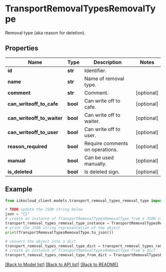 # TransportRemovalTypesRemovalType

Removal type (aka reason for deletion).

## Properties

Name | Type | Description | Notes
------------ | ------------- | ------------- | -------------
**id** | **str** | Identifier. | 
**name** | **str** | Name of removal type. | 
**comment** | **str** | Comment. | [optional] 
**can_writeoff_to_cafe** | **bool** | Can write off to cafe. | [optional] 
**can_writeoff_to_waiter** | **bool** | Can write off to waiter. | [optional] 
**can_writeoff_to_user** | **bool** | Can write off to user. | [optional] 
**reason_required** | **bool** | Require comments on operations. | [optional] 
**manual** | **bool** | Can be used manually. | [optional] 
**is_deleted** | **bool** | Is deleted sign. | [optional] 

## Example

```python
from iikocloud_client.models.transport_removal_types_removal_type import TransportRemovalTypesRemovalType

# TODO update the JSON string below
json = "{}"
# create an instance of TransportRemovalTypesRemovalType from a JSON string
transport_removal_types_removal_type_instance = TransportRemovalTypesRemovalType.from_json(json)
# print the JSON string representation of the object
print(TransportRemovalTypesRemovalType.to_json())

# convert the object into a dict
transport_removal_types_removal_type_dict = transport_removal_types_removal_type_instance.to_dict()
# create an instance of TransportRemovalTypesRemovalType from a dict
transport_removal_types_removal_type_from_dict = TransportRemovalTypesRemovalType.from_dict(transport_removal_types_removal_type_dict)
```
[[Back to Model list]](../README.md#documentation-for-models) [[Back to API list]](../README.md#documentation-for-api-endpoints) [[Back to README]](../README.md)


